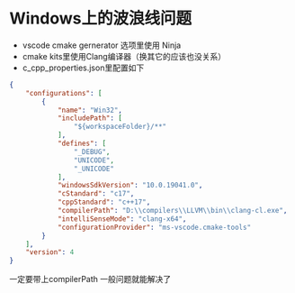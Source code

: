 # Windows上的波浪线问题

* vscode cmake gernerator 选项里使用 Ninja
* cmake kits里使用Clang编译器（换其它的应该也没关系）
* c_cpp_properties.json里配置如下
```json
{
    "configurations": [
        {
            "name": "Win32",
            "includePath": [
                "${workspaceFolder}/**"
            ],
            "defines": [
                "_DEBUG",
                "UNICODE",
                "_UNICODE"
            ],
            "windowsSdkVersion": "10.0.19041.0",
            "cStandard": "c17",
            "cppStandard": "c++17",
            "compilerPath": "D:\\compilers\\LLVM\\bin\\clang-cl.exe",
            "intelliSenseMode": "clang-x64",
            "configurationProvider": "ms-vscode.cmake-tools"
        }
    ],
    "version": 4
}
```

一定要带上compilerPath
一般问题就能解决了